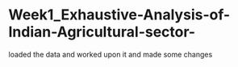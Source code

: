 # Week1_Exhaustive-Analysis-of-Indian-Agricultural-sector-
loaded the data and worked upon it and made some changes
